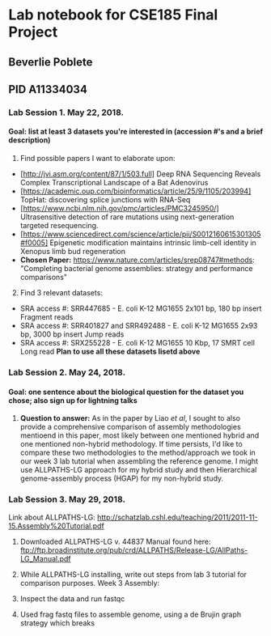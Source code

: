 # Lab notebook for CSE185 Final Project
## Beverlie Poblete
## PID A11334034

### Lab Session 1.  May 22, 2018.
#### Goal: list at least 3 datasets you're interested in (accession #'s and a brief description)
1. Find possible papers I want to elaborate upon:
* [http://jvi.asm.org/content/87/1/503.full] Deep RNA Sequencing Reveals Complex Transcriptional Landscape of a Bat Adenovirus
* [https://academic.oup.com/bioinformatics/article/25/9/1105/203994] TopHat: discovering splice junctions with RNA-Seq 
* [https://www.ncbi.nlm.nih.gov/pmc/articles/PMC3245950/] Ultrasensitive detection of rare mutations using next-generation targeted resequencing.
* [https://www.sciencedirect.com/science/article/pii/S0012160615301305#f0005] Epigenetic modification maintains intrinsic limb-cell identity in Xenopus limb bud regeneration
* __Chosen Paper:__ https://www.nature.com/articles/srep08747#methods: "Completing bacterial genome assemblies: strategy and performance comparisons"

2. Find 3 relevant datasets:
* SRA access #: SRR447685  -  E. coli K-12 MG1655 2x101 bp, 180 bp insert Fragment reads
* SRA access #: SRR401827 and SRR492488 - E. coli K-12 MG1655 2x93 bp, 3000 bp insert Jump reads
* SRA access #: SRX255228 - E. coli K-12 MG1655 10 Kbp, 17 SMRT cell Long read
__Plan to use all these datasets lisetd above__

### Lab Session 2.  May 24, 2018.
#### Goal: one sentence about the biological question for the dataset you chose; also sign up for lightning talks
1. __Question to answer:__ As in the paper by Liao *et al*, I sought to also provide a comprehensive comparison of assembly methodologies mentioend in this paper, most likely between one mentioned hybrid and one mentioned non-hybrid methodology.  If time persists, I'd like to compare these two methodologies to the method/approach we took in our week 3 lab tutorial when assembling the reference genome.  I might use ALLPATHS-LG approach for my hybrid study and then Hierarchical genome-assembly process (HGAP) for my non-hybrid study.

### Lab Session 3.  May 29, 2018.
Link about ALLPATHS-LG: http://schatzlab.cshl.edu/teaching/2011/2011-11-15.Assembly%20Tutorial.pdf
1. Downloaded ALLPATHS-LG v. 44837
Manual found here: ftp://ftp.broadinstitute.org/pub/crd/ALLPATHS/Release-LG/AllPaths-LG_Manual.pdf

2. While ALLPATHS-LG installing, write out steps from lab 3 tutorial for comparison purposes.
Week 3 Assembly:
1. Inspect the data and run fastqc
2. Used frag fastq files to assemble genome, using a de Brujin graph strategy which breaks
